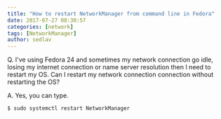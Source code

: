 ```yaml
---
title: "How to restart NetworkManager from command line in Fedora"
date: 2017-07-27 08:30:57
categories: [network]
tags: [NetworkManager]
author: sedlav
---
```


Q. I've using Fedora 24 and sometimes my network connection go idle, losing my internet connection or name server resolution then I need to restart my OS. Can I restart my network connection connection without restarting the OS?

A. Yes, you can type.

```bash
$ sudo systemctl restart NetworkManager
```
